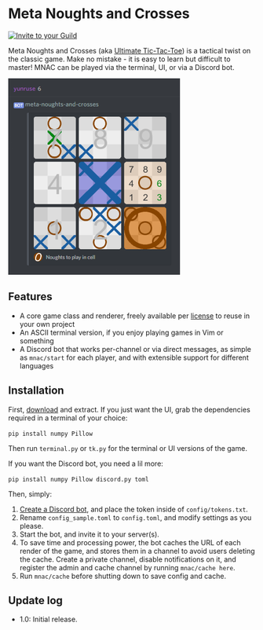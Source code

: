 # Meta Noughts and Crosses

<a href="https://discordapp.com/oauth2/authorize?client_id=446046704039624715&scope=bot">
<img src="https://img.shields.io/badge/Add%20to%20your-Discord-9399ff.svg" alt="Invite to your Guild"></a>

Meta Noughts and Crosses (aka [Ultimate Tic-Tac-Toe](wiki)) is a tactical twist on the classic game. Make no mistake - it is easy to learn but difficult to master! MNAC can be played via the terminal, UI, or via a Discord bot.

![A screenshot of the Discord bot. A player types in '6', and the bot responds with an image of the game.](assets/screenshot_discord.png)

## Features

- A core game class and renderer, freely available per [license] to reuse in your own project
- An ASCII terminal version, if you enjoy playing games in Vim or something
- A Discord bot that works per-channel or via direct messages, as simple as `mnac/start` for each player, and with extensible support for different languages

## Installation

First, [download] and extract. If you just want the UI, grab the dependencies required in a terminal of your choice:

`pip install numpy Pillow`

Then run `terminal.py` or `tk.py` for the terminal or UI versions of the game.

If you want the Discord bot, you need a lil more:

`pip install numpy Pillow discord.py toml`

Then, simply:

1. [Create a Discord bot](API), and place the token inside of `config/tokens.txt`.
2. Rename `config_sample.toml` to `config.toml`, and modify settings as you please.
3. Start the bot, and invite it to your server(s).
4. To save time and processing power, the bot caches the URL of each render of the game, and stores them in a channel to avoid users deleting the cache. Create a private channel, disable notifications on it, and register the admin and cache channel by running `mnac/cache here`.
5. Run `mnac/cache` before shutting down to save config and cache.

## Update log
- 1.0: Initial release.

[wiki]: https://en.wikipedia.org/wiki/Ultimate_tic-tac-toe
[license]: license.txt
[download]: https://github.com/yunruse/MNAC/archive/master.zip
[API]: https://discordapp.com/developers/applications/me